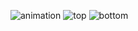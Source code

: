 ![animation](J58C.github.io/Caps32Project/rotating.gif)
![top](J58C.github.io/Caps32Project/top.png)
![bottom](J58C.github.io/Caps32Project/bottom.png)
